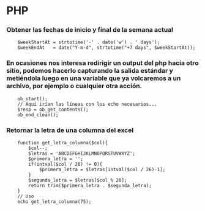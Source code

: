 # PHP
### Obtener las fechas de inicio y final de la semana actual 
        $weekStartAt = strtotime('-' . date('w') . ' days');
        $weekEndAt   = date("Y-m-d", strtotime("+7 days", $weekStartAt));
### En ocasiones nos interesa redirigir un output del php hacia otro sitio, podemos hacerlo capturando la salida estándar y metiéndola luego en una variable que ya volcaremos a un archivo, por ejemplo o cualquier otra acción.
        ob_start();
        // Aquí irían las líneas con los echo necesarios...
        $resp = ob_get_contents(); 
        ob_end_clean();
### Retornar la letra de una columna del excel
        function get_letra_columna($col){
            $col--;
            $letras = 'ABCDEFGHIJKLMNOPQRSTUVWXYZ';
            $primera_letra = '';
            if(intval($col / 26) != 0){
                $primera_letra = $letras[intval($col / 26)-1];
            }
            $segunda_letra = $letras[$col % 26];
            return trim($primera_letra . $segunda_letra);
        }
        // Uso
        echo get_letra_columna(75);
